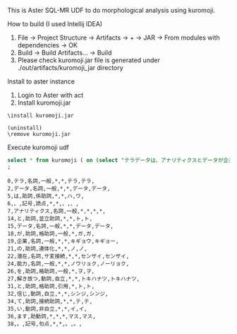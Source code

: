 This is Aster SQL-MR UDF to do morphological analysis  using kuromoji.

How to build (I used Intellij IDEA)
1. File -> Project Structure -> Artifacts -> + -> JAR -> From modules with dependencies -> OK
2. Build -> Build Artifacts... -> Build
3. Please check kuromoji.jar file is generated under ./out/artifacts/kuromoji_jar directory

Install to aster instance
1. Login to Aster with act
2. Install kuromoji.jar
```
\install kuromoji.jar

(uninstall)
\remove kuromoji.jar
```

Execute kuromoji udf
```sql
select * from kuromoji ( on (select "テラデータは、アナリティクスとデータが企業の潜在能力を解き放つと信じています。"))
;
```
```
0,テラ,名詞,一般,*,*,テラ,テラ,
2,データ,名詞,一般,*,*,データ,データ,
5,は,助詞,係助詞,*,*,ハ,ワ,
6,、,記号,読点,*,*,、,、,
7,アナリティクス,名詞,一般,*,*,*,*,
14,と,助詞,並立助詞,*,*,ト,ト,
15,データ,名詞,一般,*,*,データ,データ,
18,が,助詞,格助詞,一般,*,ガ,ガ,
19,企業,名詞,一般,*,*,キギョウ,キギョー,
21,の,助詞,連体化,*,*,ノ,ノ,
22,潜在,名詞,サ変接続,*,*,センザイ,センザイ,
24,能力,名詞,一般,*,*,ノウリョク,ノーリョク,
26,を,助詞,格助詞,一般,*,ヲ,ヲ,
27,解き放つ,動詞,自立,*,*,トキハナツ,トキハナツ,
31,と,助詞,格助詞,引用,*,ト,ト,
32,信じ,動詞,自立,*,*,シンジ,シンジ,
34,て,助詞,接続助詞,*,*,テ,テ,
35,い,動詞,非自立,*,*,イ,イ,
36,ます,助動詞,*,*,*,マス,マス,
38,。,記号,句点,*,*,。,。,
```